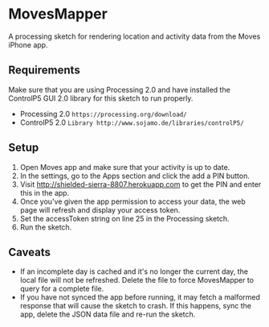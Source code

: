 MovesMapper
===========

A processing sketch for rendering location and activity data from the Moves iPhone app.


## Requirements
Make sure that you are using Processing 2.0 and have installed the ControlP5 GUI 2.0 library for this sketch to run properly.
* Processing 2.0 `https://processing.org/download/`
* ControlP5 2.0 `Library http://www.sojamo.de/libraries/controlP5/`


## Setup
1. Open Moves app and make sure that your activity is up to date.
1. In the settings, go to the Apps section and click the add a PIN button.
1. Visit http://shielded-sierra-8807.herokuapp.com to get the PIN and enter this in the app.
1. Once you've given the app permission to access your data, the web page will refresh and display your access token.
1. Set the accessToken string on line 25 in the Processing sketch.
1. Run the sketch.


## Caveats
* If an incomplete day is cached and it's no longer the current day, the local file will not be refreshed. Delete the file to force MovesMapper to query for a complete file.
* If you have not synced the app before running, it may fetch a malformed response that will cause the sketch to crash. If this happens, sync the app, delete the JSON data file and re-run the sketch.


